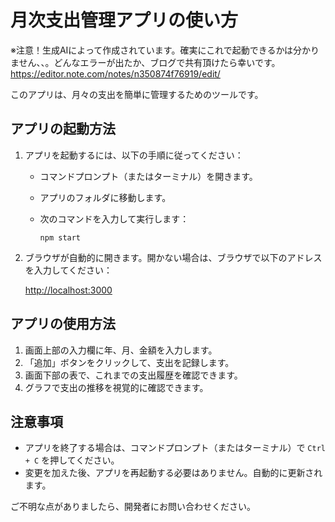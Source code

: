 # 月次支出管理アプリの使い方　
※注意！生成AIによって作成されています。確実にこれで起動できるかは分かりません、、。どんなエラーが出たか、ブログで共有頂けたら幸いです。
https://editor.note.com/notes/n350874f76919/edit/

このアプリは、月々の支出を簡単に管理するためのツールです。

## アプリの起動方法

1. アプリを起動するには、以下の手順に従ってください：

   - コマンドプロンプト（またはターミナル）を開きます。
   - アプリのフォルダに移動します。
   - 次のコマンドを入力して実行します：

     ```
     npm start
     ```

2. ブラウザが自動的に開きます。開かない場合は、ブラウザで以下のアドレスを入力してください：

   [http://localhost:3000](http://localhost:3000)

## アプリの使用方法

1. 画面上部の入力欄に年、月、金額を入力します。
2. 「追加」ボタンをクリックして、支出を記録します。
3. 画面下部の表で、これまでの支出履歴を確認できます。
4. グラフで支出の推移を視覚的に確認できます。

## 注意事項

- アプリを終了する場合は、コマンドプロンプト（またはターミナル）で `Ctrl + C` を押してください。
- 変更を加えた後、アプリを再起動する必要はありません。自動的に更新されます。

ご不明な点がありましたら、開発者にお問い合わせください。
